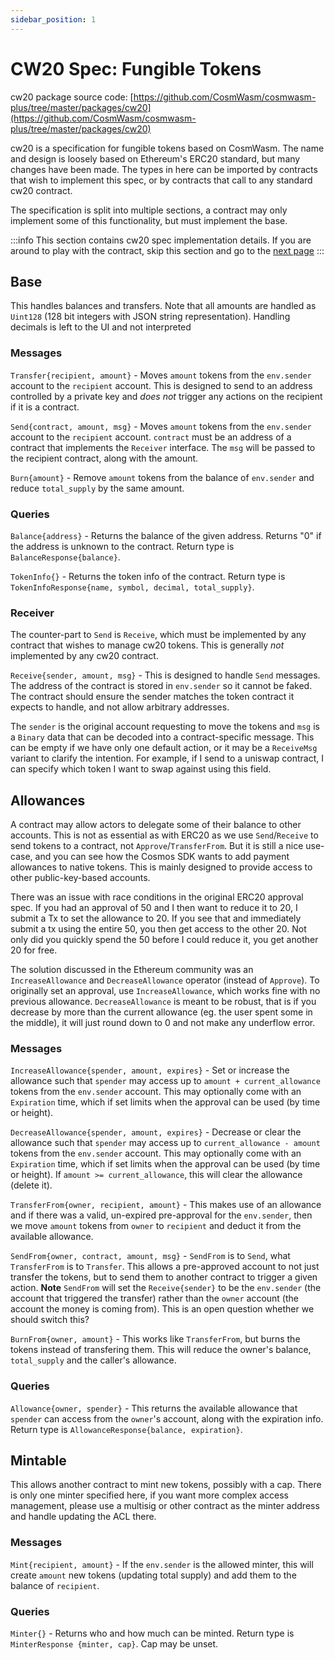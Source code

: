 ```yaml
---
sidebar_position: 1
---
```


# CW20 Spec: Fungible Tokens

cw20 package source
code: [https://github.com/CosmWasm/cosmwasm-plus/tree/master/packages/cw20](https://github.com/CosmWasm/cosmwasm-plus/tree/master/packages/cw20)

cw20 is a specification for fungible tokens based on CosmWasm. The name and design is loosely based on Ethereum's ERC20
standard, but many changes have been made. The types in here can be imported by contracts that wish to implement this
spec, or by contracts that call to any standard cw20 contract.

The specification is split into multiple sections, a contract may only implement some of this functionality, but must
implement the base.

:::info This section contains cw20 spec implementation details. If you are around to play with the contract, skip this
section and go to the [next page](cw20-base-tutorial.md)
:::

## Base

This handles balances and transfers. Note that all amounts are handled as `Uint128` (128 bit integers with JSON string
representation). Handling decimals is left to the UI and not interpreted

### Messages

`Transfer{recipient, amount}` - Moves `amount` tokens from the
`env.sender` account to the `recipient` account. This is designed to send to an address controlled by a private key
and *does not* trigger any actions on the recipient if it is a contract.

`Send{contract, amount, msg}` - Moves `amount` tokens from the
`env.sender` account to the `recipient` account. `contract` must be an address of a contract that implements
the `Receiver` interface. The `msg`
will be passed to the recipient contract, along with the amount.

`Burn{amount}` - Remove `amount` tokens from the balance of `env.sender`
and reduce `total_supply` by the same amount.

### Queries

`Balance{address}` - Returns the balance of the given address. Returns "0" if the address is unknown to the contract.
Return type is `BalanceResponse{balance}`.

`TokenInfo{}` - Returns the token info of the contract. Return type is
`TokenInfoResponse{name, symbol, decimal, total_supply}`.

### Receiver

The counter-part to `Send` is `Receive`, which must be implemented by any contract that wishes to manage cw20 tokens.
This is generally *not*
implemented by any cw20 contract.

`Receive{sender, amount, msg}` - This is designed to handle `Send`
messages. The address of the contract is stored in `env.sender`
so it cannot be faked. The contract should ensure the sender matches the token contract it expects to handle, and not
allow arbitrary addresses.

The `sender` is the original account requesting to move the tokens and `msg` is a `Binary` data that can be decoded into
a contract-specific message. This can be empty if we have only one default action, or it may be a `ReceiveMsg` variant
to clarify the intention. For example, if I send to a uniswap contract, I can specify which token I want to swap against
using this field.

## Allowances

A contract may allow actors to delegate some of their balance to other accounts. This is not as essential as with ERC20
as we use `Send`/`Receive`
to send tokens to a contract, not `Approve`/`TransferFrom`. But it is still a nice use-case, and you can see how the
Cosmos SDK wants to add payment allowances to native tokens. This is mainly designed to provide access to other
public-key-based accounts.

There was an issue with race conditions in the original ERC20 approval spec. If you had an approval of 50 and I then
want to reduce it to 20, I submit a Tx to set the allowance to 20. If you see that and immediately submit a tx using the
entire 50, you then get access to the other 20. Not only did you quickly spend the 50 before I could reduce it, you get
another 20 for free.

The solution discussed in the Ethereum community was an `IncreaseAllowance`
and `DecreaseAllowance` operator (instead of `Approve`). To originally set an approval, use `IncreaseAllowance`, which
works fine with no previous allowance.
`DecreaseAllowance` is meant to be robust, that is if you decrease by more than the current allowance (eg. the user
spent some in the middle), it will just round down to 0 and not make any underflow error.

### Messages

`IncreaseAllowance{spender, amount, expires}` - Set or increase the allowance such that `spender` may access up
to `amount + current_allowance` tokens from the `env.sender` account. This may optionally come with an `Expiration`
time, which if set limits when the approval can be used (by time or height).

`DecreaseAllowance{spender, amount, expires}` - Decrease or clear the allowance such that `spender` may access up
to `current_allowance - amount` tokens from the `env.sender` account. This may optionally come with an `Expiration`
time, which if set limits when the approval can be used (by time or height). If `amount >= current_allowance`, this will
clear the allowance (delete it).

`TransferFrom{owner, recipient, amount}` - This makes use of an allowance and if there was a valid, un-expired
pre-approval for the `env.sender`, then we move `amount` tokens from `owner` to `recipient` and deduct it from the
available allowance.

`SendFrom{owner, contract, amount, msg}` - `SendFrom` is to `Send`, what
`TransferFrom` is to `Transfer`. This allows a pre-approved account to not just transfer the tokens, but to send them to
another contract to trigger a given action. **Note** `SendFrom` will set the `Receive{sender}`
to be the `env.sender` (the account that triggered the transfer)
rather than the `owner` account (the account the money is coming from). This is an open question whether we should
switch this?

`BurnFrom{owner, amount}` - This works like `TransferFrom`, but burns the tokens instead of transfering them. This will
reduce the owner's balance, `total_supply` and the caller's allowance.

### Queries

`Allowance{owner, spender}` - This returns the available allowance that `spender` can access from the `owner`'s account,
along with the expiration info. Return type is `AllowanceResponse{balance, expiration}`.

## Mintable

This allows another contract to mint new tokens, possibly with a cap. There is only one minter specified here, if you
want more complex access management, please use a multisig or other contract as the minter address and handle updating
the ACL there.

### Messages

`Mint{recipient, amount}` - If the `env.sender` is the allowed minter, this will create `amount` new tokens (updating
total supply) and add them to the balance of `recipient`.

### Queries

`Minter{}` - Returns who and how much can be minted. Return type is
`MinterResponse {minter, cap}`. Cap may be unset.
